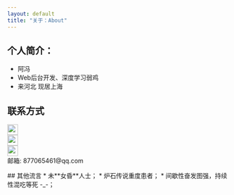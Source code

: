 ```yaml
---
layout: default
title: "关于：About"
---
```


## 个人简介：

* 阿冯
* Web后台开发、深度学习弱鸡
* 来河北 现居上海

## 联系方式

<p class="contact">
 <a href="http://weibo.com/" title="微博联系我"><img src="http://www.sinaimg.cn/blog/developer/wiki/LOGO_32x32.png" width="24" height="24" style="display:inline-block;vertical-align:middle"></a><br/>
        <a href="https://www.zhihu.com/people/feng-xian-sheng-bu-shi-mian" title="知乎联系我"><img src="http://www.zhihu.com/favicon.ico" width="24" height="24" style="display:inline-block;vertical-align:middle"></a><br/>
 <a href="https://github.com/seasealfeng" title="Github联系我"><img src="http://www.github.com/favicon.ico" width="24" height="24" style="display:inline-block;vertical-align:middle"></a><br/>
邮箱: 877065461@qq.com 
</p>
## 其他流言
* 未**女昏**人士；
* 炉石传说重度患者；
* 间歇性奋发图强，持续性混吃等死 -_-；
